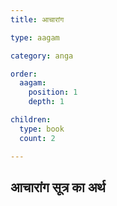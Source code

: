 ```yaml
---
title: आचारांग

type: aagam

category: anga

order:
  aagam: 
    position: 1
    depth: 1

children:
  type: book
  count: 2

---
```


## आचारांग सूत्र का अर्थ
